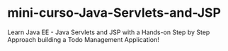 # mini-curso-Java-Servlets-and-JSP
Learn Java EE - Java Servlets and JSP with a Hands-on Step by Step Approach building a Todo Management Application!
